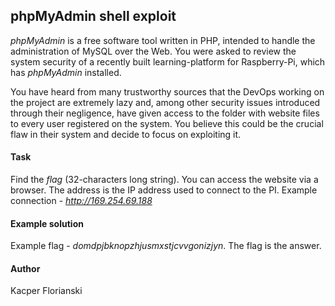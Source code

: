 ## phpMyAdmin shell exploit

*phpMyAdmin* is a free software tool written in PHP, intended to handle the administration of MySQL over the Web. You were asked to review the system security of a recently built learning-platform for Raspberry-Pi, which has *phpMyAdmin* installed.

You have heard from many trustworthy sources that the DevOps working on the project are extremely lazy and, among other security issues introduced through their negligence, have given access to the folder with website files to every user registered on the system. You believe this could be the crucial flaw in their system and decide to focus on exploiting it.

#### Task

Find the *flag* (32-characters long string). You can access the website via a browser. The address is the IP address used to connect to the PI. Example connection - *http://169.254.69.188*

#### Example solution

Example flag - *domdpjbknopzhjusmxstjcvvgonizjyn*. The flag is the answer.

#### Author

Kacper Florianski
